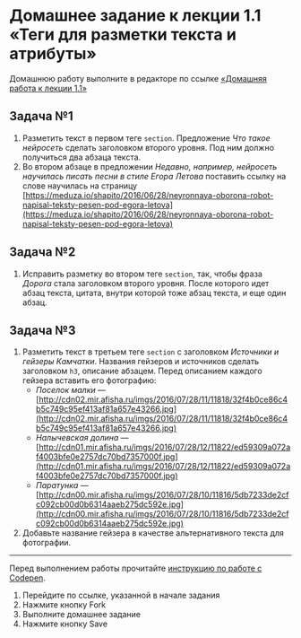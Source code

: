 # Домашнее задание к лекции 1.1 «Теги для разметки текста и атрибуты»
Домашнюю работу выполните в редакторе по ссылке [«Домашняя работа к лекции 1.1»](https://codepen.io/Netology/pen/aLrejm?editors=1000)

## Задача №1
1. Разметить текст в первом теге `section`. Предложение *Что такое нейросеть* сделать заголовком второго уровня. Под ним должно получиться два абзаца текста.
2. Во втором абзаце в предложении *Недавно, например, нейросеть научилась писать песни в стиле Егора Летова* поставить ссылку на слове научилась на страницу [https://meduza.io/shapito/2016/06/28/neyronnaya-oborona-robot-napisal-teksty-pesen-pod-egora-letova](https://meduza.io/shapito/2016/06/28/neyronnaya-oborona-robot-napisal-teksty-pesen-pod-egora-letova)

## Задача №2
1. Исправить разметку во втором теге `section`, так, чтобы фраза *Дорога* стала заголовком второго уровня. После которого идет абзац текста, цитата, внутри которой тоже абзац текста, и еще один абзац.

## Задача №3
1. Разметить текст в третьем теге `section` с заголовком *Источники и гейзеры Камчатки*. Названия гейзеров и источников сделать заголовком `h3`, описание абзацем. Перед описанием каждого гейзера вставить его фотографию:
    * *Поселок малки* — [http://cdn02.mir.afisha.ru/imgs/2016/07/28/11/11818/32f4b0ce86c4b5c749c95ef413af81a657e43266.jpg](http://cdn02.mir.afisha.ru/imgs/2016/07/28/11/11818/32f4b0ce86c4b5c749c95ef413af81a657e43266.jpg)
    * *Налычевская долина* — [http://cdn01.mir.afisha.ru/imgs/2016/07/28/12/11822/ed59309a072af4003bfe0e2757dc70bd7357000f.jpg](http://cdn01.mir.afisha.ru/imgs/2016/07/28/12/11822/ed59309a072af4003bfe0e2757dc70bd7357000f.jpg)
    * *Паратунка* — [http://cdn00.mir.afisha.ru/imgs/2016/07/28/10/11816/5db7233de2cfc092cb00d0b6314aaeb275dc592e.jpg](http://cdn00.mir.afisha.ru/imgs/2016/07/28/10/11816/5db7233de2cfc092cb00d0b6314aaeb275dc592e.jpg)
2. Добавьте название гейзера в качестве альтернативного текста для фотографии.

---
Перед выполнением работы прочитайте [инструкцию по работе с Codepen](https://github.com/netology-code/guides/blob/master/codepen/).
1. Перейдите по ссылке, указанной в начале задания
2. Нажмите кнопку Fork
3. Выполните домашнее задание
4. Нажмите кнопку Save
